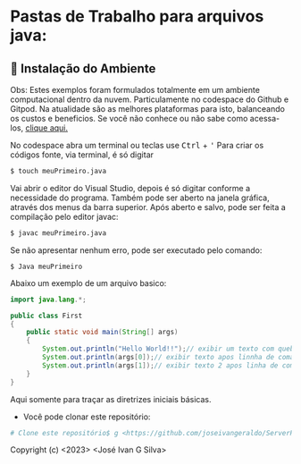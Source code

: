 # Pastas de Trabalho para arquivos java: 

## <a id="instalacao">🔨 Instalação do Ambiente</a>

Obs: Estes exemplos foram formulados totalmente em um ambiente computacional dentro da nuvem. Particulamente no codespace do Github e Gitpod. Na atualidade são as melhores plataformas para isto, balanceando os custos e beneficios. Se você não conhece ou não sabe como acessa-los, [clique aqui.](https://docs.github.com/en/codespaces/developing-in-codespaces/opening-an-existing-codespace/)

No codespace abra um terminal ou teclas use <kbd>Ctrl</kbd> + <kbd>'</kbd>
Para criar os códigos fonte, via terminal, é só digitar

```bash
$ touch meuPrimeiro.java
```
Vai abrir o editor do Visual Studio, depois é só digitar conforme a necessidade do programa. Também pode ser aberto na janela gráfica, através  dos menus da barra superior.
Após aberto e salvo, pode ser feita a compilação pelo editor javac:

```bash
$ javac meuPrimeiro.java 
```
Se não apresentar nenhum erro, pode ser executado pelo comando:
```
$ Java meuPrimeiro
```
Abaixo um exemplo de um arquivo basico:
```java
import java.lang.*;

public class First
{
    public static void main(String[] args)
    {
        System.out.println("Hello World!!");// exibir um texto com quebra de linha
        System.out.println(args[0]);// exibir texto apos linnha de comando
        System.out.println(args[1]);// exibir texto 2 apos linha de comando
    }
}
```
Aqui somente para traçar as diretrizes iniciais básicas.

- Você pode clonar este repositório:
```bash
# Clone este repositório$ g <https://github.com/joseivangeraldo/ServerPHP_Mysql>
```

Copyright (c) <2023> <José Ivan G Silva>

